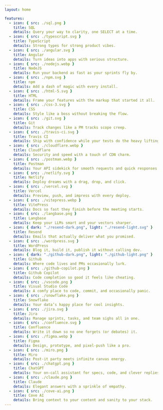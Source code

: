 ```yaml
---
layout: home

features:
  - icon: { src: ./sql.png }
    title: SQL
    details: Query your way to clarity, one SELECT at a time.
  - icon: { src: ./typescript.svg }
    title: TypeScript
    details: Strong types for strong product vibes.
  - icon: { src: ./angular.svg }
    title: Angular
    details: Turn ideas into apps with serious structure.
  - icon: { src: ./nodejs.webp }
    title: NodeJS
    details: Run your backend as fast as your sprints fly by.
  - icon: { src: ./npm.svg }
    title: npm
    details: Add a dash of magic with every install.
  - icon: { src: ./html-5.svg }
    title: HTML
    details: Frame your features with the markup that started it all.
  - icon: { src: ./css-3.svg }
    title: CSS
    details: Style like a boss without breaking the flow.
  - icon: { src: ./git.svg }
    title: Git
    details: Track changes like a PM tracks scope creep.
  - icon: { src: ./travis-ci.svg }
    title: Travis CI
    details: Ship with confidence while your tests do the heavy lifting.
  - icon: { src: ./cloudflare.webp }
    title: Cloudflare
    details: Security and speed with a touch of CDN charm.
  - icon: { src: ./postman.webp }
    title: Postman
    details: Your API sidekick for smooth requests and quick responses.
  - icon: { src: ./netlify.svg }
    title: Netlify
    details: Deploy dreams with a drag, drop, and click.
  - icon: { src: ./vercel.svg }
    title: Vercel
    details: Preview, push, and impress with every deploy.
  - icon: { src: ./vitepress.webp }
    title: VitePress
    details: Docs so fast they finish before the meeting starts.
  - icon: { src: ./langbase.png }
    title: Langbase
    details: Keep your LLMs smart and your vectors sharper.
  - icon: { dark: "./resend-dark.png", light: "./resend-light.svg" }
    title: Resend
    details: Emails that actually deliver what you promised.
  - icon: { src: ./wordpress.svg }
    title: WordPress
    details: Blog it, build it, publish it without calling dev.
  - icon: { dark: "./github-dark.png", light: "./github-light.png" }
    title: Github
    details: Where code lives and PMs occasionally lurk.
  - icon: { src: ./github-copilot.png }
    title: Github Copilot
    details: Code completion so good it feels like cheating.
  - icon: { src: ./vscode.png }
    title: Visual Studio Code
    details: A comfy place to code, commit, and occasionally panic.
  - icon: { src: ./snowflake.png }
    title: Snowflake
    details: Your data’s happy place for cool insights.
  - icon: { src: ./jira.svg }
    title: Jira
    details: Manage sprints, tasks, and team sighs all in one.
  - icon: { src: ./confluence.svg }
    title: Confluence
    details: Write it down so no one forgets (or debates) it.
  - icon: { src: ./figma.webp }
    title: Figma
    details: Design, prototype, and pixel-push like a pro.
  - icon: { src: ./miro.png }
    title: Miro
    details: Post-it party meets infinite canvas energy.
  - icon: { src: ./chatgpt.png }
    title: ChatGPT
    details: Your on-call assistant for specs, code, and clever replies.
  - icon: { src: ./claude.png }
    title: Claude
    details: Elegant answers with a sprinkle of empathy.
  - icon: { src: ./cove-ai.png }
    title: Cove AI
    details: Bring context to your content and sanity to your stack.
---
```


<script setup lang="ts">
import { defineAsyncComponent } from 'vue'

const MiniChat = defineAsyncComponent(() => 
  import('./components/MiniChat.vue')
)
</script>

<MiniChat />
